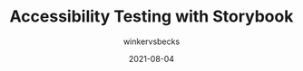 ---
author: winkervsbecks
date: 2021-08-04
layout: post.njk
publisher: storybookjs
tags:
  - accessibility
  - testing
  - storybook
target_url: https://storybook.js.org/blog/accessibility-testing-with-storybook/
title: Accessibility Testing with Storybook
---